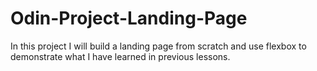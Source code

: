 # Odin-Project-Landing-Page
In this project I will build a landing page from scratch and use flexbox to demonstrate what I have learned in previous lessons.